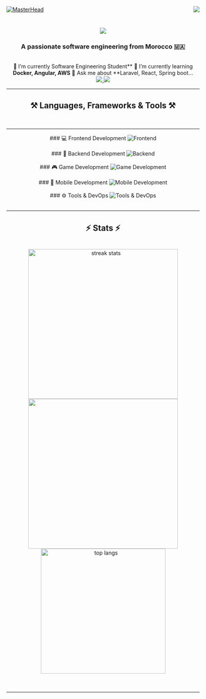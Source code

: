 [![MasterHead](https://firebasestorage.googleapis.com/v0/b/flexi-coding.appspot.com/o/dempgi7-520f8d5f-63d4-4453-8822-dbc149ae27f8.gif?alt=media&token=91c0c7b2-93c3-4029-b011-1a8703c5730d)](https://rishavchanda.io)              <img          align="right"               src="https://visitor-badge.laobi.icu/badge?page_id=salesp07.salesp07"                 />                    <h1     align="center">           <img         src="https://readme-typing-svg.herokuapp.com/?              font=Righteous&size=35&center=true&vCenter=true&width=500&height=70&duration=4000&lines=Hi+There!+👋;+I'm+Hodaifa+Echffani!;"       />      </h1>                  <h3         align="center">              A              passionate               software        engineering                  from           Morocco      🇲🇦</h3>               <br/>                    <div               align="center">                  🔭              I’m               currently                   Software            Engineering             Student**                 🌱                    I’m               currently        learning                    **Docker,                  Angular,     AWS**               💬                  Ask             me                   about             **Laravel,     React,               Spring      boot...       </div>                <div                  align="center">               <a                  href="mailto:echffani.hodaifa@gmail.com">               <img               src="https://img.shields.io/badge/Gmail-333333?style=for-the-badge&logo=gmail&logoColor=red"         />              </a>       <a                href="https://www.linkedin.com/in/hodaifa-echffani-297b7b284/"                   target="_blank">       <img                 src="https://img.shields.io/badge/LinkedIn-0077B5?style=for-the-badge&logo=linkedin&logoColor=white"                  target="_blank"        />                 </a>                   </div>                 <hr/>              <h2                   align="center">⚒️                 Languages,           Frameworks                 &         Tools            ⚒️</h2>                <br/>            <hr/>          <div           align="center">                 ###                💻                  Frontend     Development            <img        src="https://skillicons.dev/icons?i=react,angular,html,css,tailwind,bootstrap,mui,figma,git,vscode"           alt="Frontend"           />      <br/><br/>            ###              🔧          Backend      Development     <img            src="https://skillicons.dev/icons?i=nodejs,express,python,flask,php,laravel,mysql,postgres,firebase,mongodb,oracle,spring       boot"       alt="Backend"           />       <br/><br/>             ###                  🎮                    Game                    Development               <img          src="https://skillicons.dev/icons?i=unity,java,c"                  alt="Game                Development"               />           <br/><br/>                ###            📱            Mobile       Development           <img       src="https://skillicons.dev/icons?i=androidstudio,react,flutter"               alt="Mobile             Development"                 />     <br/><br/>        ###     ⚙️               Tools                 &               DevOps                 <img      src="https://skillicons.dev/icons?i=docker,jenkins,github,matlab"          alt="Tools                    &           DevOps"                    />         <br/>                </div>         <br/>             <hr/>            <h2                  align="center">⚡                 Stats                  ⚡</h2>                   <br>         <div          align=center>                 <img               width=390                 src="https://github-readme-streak-stats-salesp07.vercel.app/?user=hodaifa-ech&count_private=true&theme=react&border_radius=10"                  alt="streak          stats"/>                <img     width=390           src="https://github-readme-stats.vercel.app/api?username=hodaifa-ech&theme=react&hide_border=false&include_all_commits=false&count_private=true"/>             <br/>       <img                 width=325                 align="center"           src="https://github-readme-stats-salesp07.vercel.app/api/top-langs/?username=hodaifa-ech&hide=HTML&langs_count=8&layout=compact&theme=react&border_radius=10&size_weight=0.5&count_weight=0.5&exclude_repo=github-readme-stats"             alt="top                langs"                  />                   </div>          <br/><br/>           <hr/>       <br/>                 <br/>      